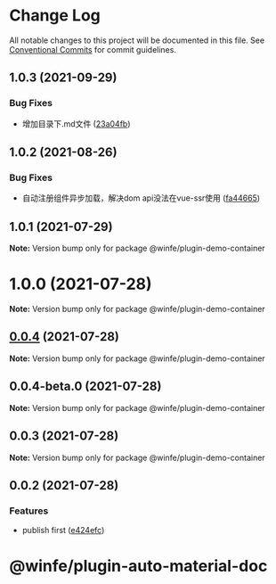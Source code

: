 # Change Log

All notable changes to this project will be documented in this file.
See [Conventional Commits](https://conventionalcommits.org) for commit guidelines.

## 1.0.3 (2021-09-29)


### Bug Fixes

* 增加目录下.md文件 ([23a04fb](https://github.com/cool-fe/winex-cli/commit/23a04fb2616d2a6ab7e559638a78123230588a33))





## 1.0.2 (2021-08-26)


### Bug Fixes

* 自动注册组件异步加载，解决dom api没法在vue-ssr使用 ([fa44665](https://github.com/cool-fe/winex-cli/commit/fa446650b8f03a4d55e33d6f64160a9d04f087d2))





## 1.0.1 (2021-07-29)

**Note:** Version bump only for package @winfe/plugin-demo-container





# 1.0.0 (2021-07-28)

**Note:** Version bump only for package @winfe/plugin-demo-container





## [0.0.4](https://github.com/cool-fe/winex-cli/compare/@winfe/plugin-demo-container@0.0.4-beta.0...@winfe/plugin-demo-container@0.0.4) (2021-07-28)

**Note:** Version bump only for package @winfe/plugin-demo-container





## 0.0.4-beta.0 (2021-07-28)

**Note:** Version bump only for package @winfe/plugin-demo-container





## 0.0.3 (2021-07-28)

**Note:** Version bump only for package @winfe/plugin-demo-container





## 0.0.2 (2021-07-28)


### Features

* publish first ([e424efc](https://github.com/cool-fe/winex-cli/commit/e424efcc463b73df47f0279e06c91c0ca3614ab4))





# @winfe/plugin-auto-material-doc
